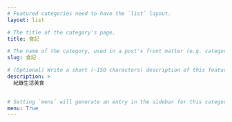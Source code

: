 ```yaml
---
# Featured categories need to have the `list` layout.
layout: list

# The title of the category's page.
title: 食記

# The name of the category, used in a post's front matter (e.g. category: <slug>).
slug: 食記

# (Optional) Write a short (~150 characters) description of this featured category.
description: >
  紀錄生活美食
   

# Setting `menu` will generate an entry in the sidebar for this category.
menu: True
---
```


